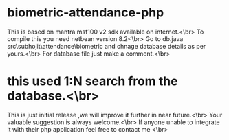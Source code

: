 # biometric-attendance-php
This is based on mantra msf100 v2 sdk available on internet.<\br>
To compile this you need netbean version 8.2<\br>
Go to db.java src\subhojit\attendance\biometric and chnage database details as per yours.<\br>
For database file just make a comment.<\br>
# this used 1:N search from the database.<\br>
This is just initial release ,we will improve it further in near future.<\br>
Your valuable suggestion is always welcome.<\br>
If anyone unable to integrate it with their php application feel free to contact me <\br>
